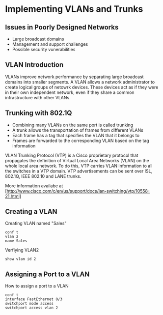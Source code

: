 # Implementing VLANs and Trunks

## Issues in Poorly Designed Networks
  * Large broadcast domains
  * Management and support challenges
  * Possible security vunerabilities

## VLAN Introduction
VLANs improve network performance by separating large broadcast domains into smaller segments. A VLAN allows a network administrator to create logical groups of netowrk devices. These devices act as if they were in their own independent network, even if they share a common infrastructure with other VLANs.

## Trunking with 802.1Q
  * Combining many VLANs on the same port is called trunking
  * A trunk allows the transportation of frames from different VLANs
  * Each frame has a tag that specifies the VLAN that it belongs to
  * Frames are forwarded to the corresponding VLAN based on the tag information

VLAN Trunking Protocol (VTP) is a Cisco proprietary protocol that propagates the definition of Virtual Local Area Networks (VLAN) on the whole local area network. To do this, VTP carries VLAN information to all the switches in a VTP domain. VTP advertisements can be sent over ISL, 802.1Q, IEEE 802.10 and LANE trunks.

More information availabe at [http://www.cisco.com/c/en/us/support/docs/lan-switching/vtp/10558-21.html]

## Creating a VLAN
Creating VLAN named "Sales"
```
conf t
vlan 2
name Sales
```

Verfiying VLAN2
```
show vlan id 2
```

## Assigning a Port to a VLAN
How to assign a port to a VLAN
```
conf t
interface FastEthernet 0/3
switchport mode access
switchport access vlan 2
```

